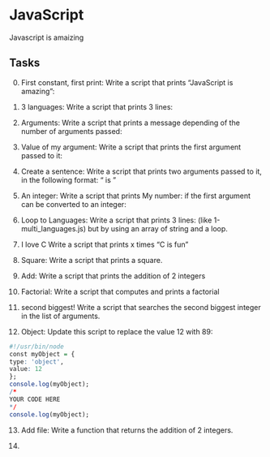 # JavaScript
Javascript is amaizing

## Tasks
0. First constant, first print:
    Write a script that prints “JavaScript is amazing”:

1. 3 languages:
    Write a script that prints 3 lines:

2. Arguments:
    Write a script that prints a message depending of the number of arguments passed:

3. Value of my argument:
    Write a script that prints the first argument passed to it:

4. Create a sentence:
    Write a script that prints two arguments passed to it, in the following format: “ is ”

5. An integer:
    Write a script that prints My number: <first argument converted in integer> if the first argument can be converted to an integer:

6. Loop to Languages:
    Write a script that prints 3 lines: (like 1-multi_languages.js) but by using an array of string and a loop.

7. I love C
    Write a script that prints x times “C is fun”

8. Square:
    Write a script that prints a square.

9. Add:
    Write a script that prints the addition of 2 integers

10. Factorial:
    Write a script that computes and prints a factorial

11. second biggest!
    Write a script that searches the second biggest integer in the list of arguments.

12. Object:
    Update this script to replace the value 12 with 89:


```r
#!/usr/bin/node
const myObject = {
type: 'object',
value: 12
};
console.log(myObject);
/*
YOUR CODE HERE
*/
console.log(myObject);
```
13. Add file:
    Write a function that returns the addition of 2 integers.

14. 
    


